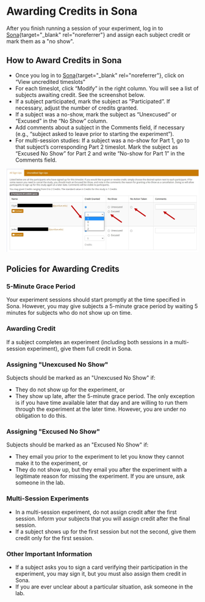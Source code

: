 # Awarding Credits in Sona

After you finish running a session of your experiment, log in to [Sona](https://purdue-psych.sona-systems.com){target="_blank" rel="noreferrer"} and assign each subject credit or mark them as a "no show".

## How to Award Credits in Sona

* Once you log in to [Sona](https://purdue-psych.sona-systems.com){target="_blank" rel="noreferrer"}, click on “View uncredited timeslots”
* For each timeslot, click “Modify” in the right column. You will see a list of subjects awaiting credit. See the screenshot below.
* If a subject participated, mark the subject as “Participated”. If necessary, adjust the number of credits granted. 
* If a subject was a no-show, mark the subject as “Unexcused” or “Excused” in the “No Show” column. 
* Add comments about a subject in the Comments field, if necessary (e.g., “subject asked to leave prior to starting the experiment”).
* For multi-session studies: If a subject was a no-show for Part 1, go to that subject’s corresponding Part 2 timeslot. Mark the subject as “Excused No Show” for Part 2 and write “No-show for Part 1” in the Comments field.

<p align="center"><img src="/../img/awarding-credits.png"></p>

## Policies for Awarding Credits

### 5-Minute Grace Period

Your experiment sessions should start promptly at the time specified in Sona. However, you may give subjects a 5-minute grace period by waiting 5 minutes for subjects who do not show up on time.

### Awarding Credit

If a subject completes an experiment (including both sessions in a multi-session experiment), give them full credit in Sona.

### Assigning "Unexcused No Show"

Subjects should be marked as an "Unexcused No Show" if:

* They do not show up for the experiment, or
* They show up late, after the 5-minute grace period. The only exception is if you have time available later that day and are willing to run them through the experiment at the later time. However, you are under no obligation to do this.

### Assigning "Excused No Show"

Subjects should be marked as an "Excused No Show" if:

* They email you prior to the experiment to let you know they cannot make it to the experiment, or
* They do not show up, but they email you after the experiment with a legitimate reason for missing the experiment. If you are unsure, ask someone in the lab.

### Multi-Session Experiments

* In a multi-session experiment, do not assign credit after the first session. Inform your subjects that you will assign credit after the final session.
* If a subject shows up for the first session but not the second, give them credit only for the first session.

### Other Important Information

* If a subject asks you to sign a card verifying their participation in the experiment, you may sign it, but you must also assign them credit in Sona.
* If you are ever unclear about a particular situation, ask someone in the lab.
